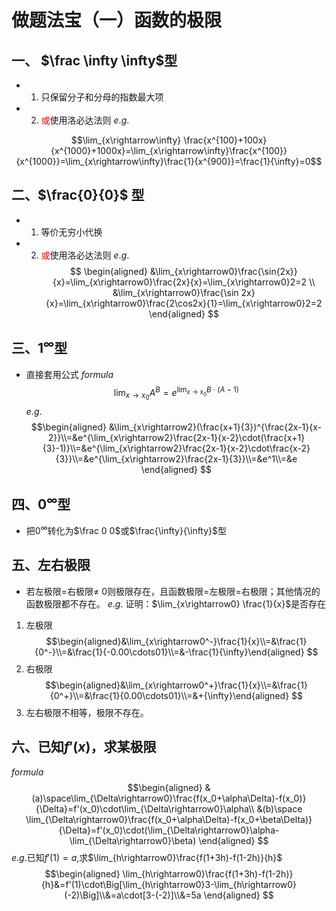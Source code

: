 # 做题法宝（一）函数的极限
## 一、 $\frac \infty \infty$型
+ 1. 只保留分子和分母的指数最大项
+ 2. <font color=red>或</font>使用洛必达法则
$e.g.$

$$\lim_{x\rightarrow\infty} \frac{x^{100}+100x}{x^{1000}+1000x}=\lim_{x\rightarrow\infty}\frac{x^{100}}{x^{1000}}=\lim_{x\rightarrow\infty}\frac{1}{x^{900}}=\frac{1}{\infty}=0$$


## 二、$\frac{0}{0}$ 型
+ 1. 等价无穷小代换
+ 2. <font color=red>或</font>使用洛必达法则
$e.g.$
$$
\begin{aligned}
&\lim_{x\rightarrow0}\frac{\sin{2x}}{x}=\lim_{x\rightarrow0}\frac{2x}{x}=\lim_{x\rightarrow0}2=2  \\
&\lim_{x\rightarrow0}\frac{\sin 2x}{x}=\lim_{x\rightarrow0}\frac{2\cos2x}{1}=\lim_{x\rightarrow0}2=2
\end{aligned}
$$

## 三、$1^{\infty}$型
+ 直接套用公式
$formula$
$$
\lim_{x\rightarrow x_0}A^{B}=e^{\lim_{x\rightarrow x_0}B\cdot{(A-1)}}
$$
$e.g.$
$$\begin{aligned}
&\lim_{x\rightarrow2}(\frac{x+1}{3})^{\frac{2x-1}{x-2}}\\=&e^{\lim_{x\rightarrow2}\frac{2x-1}{x-2}\cdot(\frac{x+1}{3}-1)}\\=&e^{\lim_{x\rightarrow2}\frac{2x-1}{x-2}\cdot\frac{x-2}{3}}\\=&e^{\lim_{x\rightarrow2}\frac{2x-1}{3}}\\=&e^1\\=&e
\end{aligned}
$$
## 四、$0^{\infty}$型
+ 把$0^\infty$转化为$\frac 0 0$或$\frac{\infty}{\infty}$型

## 五、左右极限
+ 若左极限$=$右极限$\neq$ 0则极限存在，且函数极限$=$左极限$=$右极限；其他情况的函数极限都不存在。
$e.g.$
证明：$\lim_{x\rightarrow0} \frac{1}{x}$是否存在
1. 左极限
$$\begin{aligned}&\lim_{x\rightarrow0^-}\frac{1}{x}\\=&\frac{1}{0^-}\\=&\frac{1}{-0.00\cdots01}\\=&-\frac{1}{\infty}\end{aligned}
$$
2. 右极限
$$\begin{aligned}&\lim_{x\rightarrow0^+}\frac{1}{x}\\=&\frac{1}{0^+}\\=&\frac{1}{0.00\cdots01}\\=&+{\infty}\end{aligned}
$$
3. 左右极限不相等，极限不存在。

## 六、已知$f'(x)$，求某极限
$formula$ $$\begin{aligned}
&(a)\space\lim_{\Delta\rightarrow0}\frac{f(x_0+\alpha\Delta)-f(x_0)}{\Delta}=f'(x_0)\cdot\lim_{\Delta\rightarrow0}\alpha\\
&(b)\space \lim_{\Delta\rightarrow0}\frac{f(x_0+\alpha\Delta)-f(x_0+\beta\Delta)}{\Delta}=f'(x_0)\cdot(\lim_{\Delta\rightarrow0}\alpha-\lim_{\Delta\rightarrow0}\beta)
\end{aligned}
$$
$e.g.$已知$f'(1)=a$,求$\lim_{h\rightarrow0}\frac{f(1+3h)-f(1-2h)}{h}$
$$\begin{aligned}
\lim_{h\rightarrow0}\frac{f(1+3h)-f(1-2h)}{h}&=f'(1)\cdot\Big[\lim_{h\rightarrow0}3-\lim_{h\rightarrow0}(-2)\Big]\\&=a\cdot[3-(-2)]\\&=5a
\end{aligned}
$$
